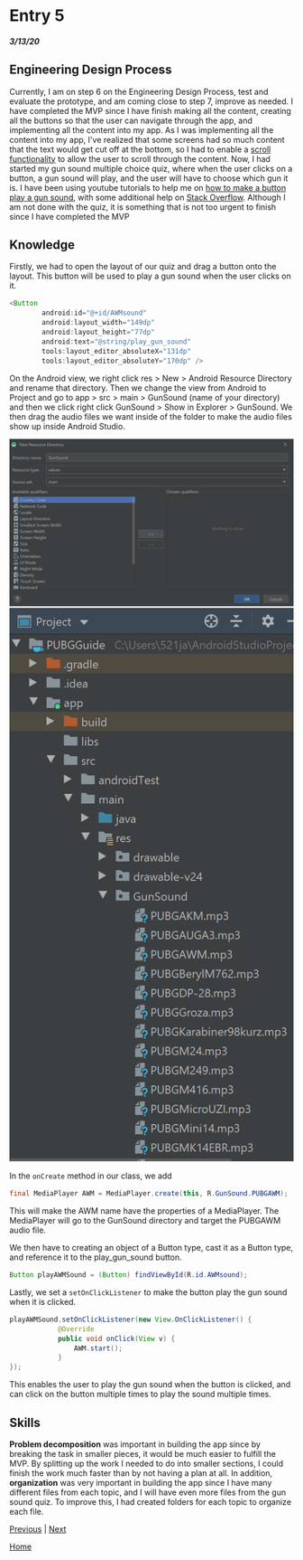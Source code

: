# Entry 5
##### 3/13/20

## Engineering Design Process

Currently, I am on step 6 on the Engineering Design Process, test and evaluate the prototype, and am coming close to step 7, improve as needed. I have completed the MVP since I have finish making all the content, creating all the buttons so that the user can navigate through the app, and implementing all the content into my app. As I was implementing all the content into my app, I've realized that some screens had so much content that the text would get cut off at the bottom, so I had to enable a [scroll functionality](https://stackoverflow.com/questions/6305602/how-to-enable-scrolling-functionality-to-linear-layout-in-android) to allow the user to scroll through the content. Now, I had started my gun sound multiple choice quiz, where when the user clicks on a button, a gun sound will play, and the user will have to choose which gun it is. I have been using youtube tutorials to help me on [how to make a button play a gun sound](https://www.youtube.com/watch?v=9oj4f8721LM), with some additional help on [Stack Overflow](https://stackoverflow.com/questions/18459122/play-sound-on-button-click-android). Although I am not done with the quiz, it is something that is not too urgent to finish since I have completed the MVP

## Knowledge

Firstly, we had to open the layout of our quiz and drag a button onto the layout. This button will be used to play a gun sound when the user clicks on it.

```java
<Button
        android:id="@+id/AWMsound"
        android:layout_width="149dp"
        android:layout_height="77dp"
        android:text="@string/play_gun_sound"
        tools:layout_editor_absoluteX="131dp"
        tools:layout_editor_absoluteY="170dp" />
```

On the Android view, we right click res > New > Android Resource Directory and rename that directory. Then we change the view from Android to Project and go to app > src > main > GunSound (name of your directory) and then we click right click GunSound > Show in Explorer > GunSound. We then drag the audio files we want inside of the folder to make the audio files show up inside Android Studio.

![gunsound](../gunsound.png)
![audiofiles](../audiofiles.png)

In the ```onCreate``` method in our class, we add

```java
final MediaPlayer AWM = MediaPlayer.create(this, R.GunSound.PUBGAWM);
```

This will make the AWM name have the properties of a MediaPlayer. The MediaPlayer will go to the GunSound directory and target the PUBGAWM audio file.

We then have to creating an object of a Button type, cast it as a Button type, and reference it to the play_gun_sound button.

```java
Button playAWMSound = (Button) findViewById(R.id.AWMsound);
```

Lastly, we set a ```setOnClickListener``` to make the button play the gun sound when it is clicked.

```java
playAWMSound.setOnClickListener(new View.OnClickListener() {
            @Override
            public void onClick(View v) {
                AWM.start();
            }
});
```

This enables the user to play the gun sound when the button is clicked, and can click on the button multiple times to play the sound multiple times.

## Skills

**Problem decomposition** was important in building the app since by breaking the task in smaller pieces, it would be much easier to fulfill the MVP. By splitting up the work I needed to do into smaller sections, I could finish the work much faster than by not having a plan at all. In addition, **organization** was very important in building the app since I have many different files from each topic, and I will have even more files from the gun sound quiz. To improve this, I had created folders for each topic to organize each file.

[Previous](entry04.md) | [Next](entry06.md)

[Home](../README.md)